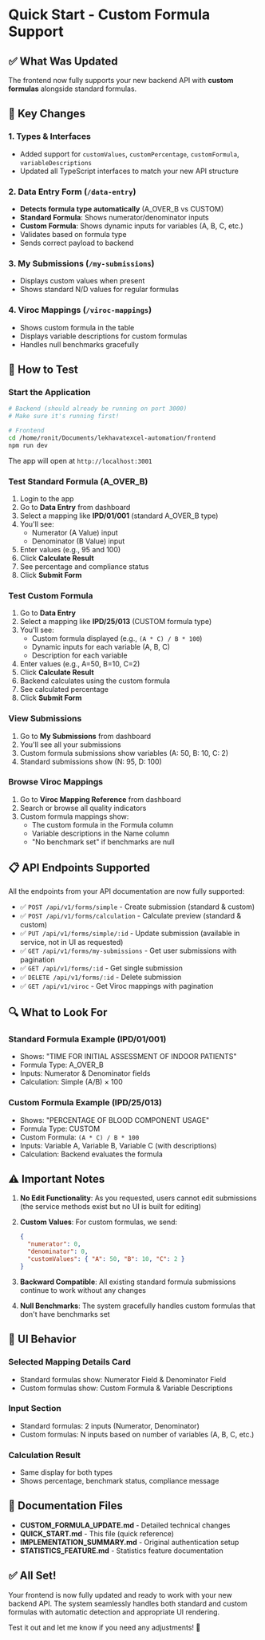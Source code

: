 # Quick Start - Custom Formula Support

## ✅ What Was Updated

The frontend now fully supports your new backend API with **custom formulas** alongside standard formulas.

## 🎯 Key Changes

### 1. **Types & Interfaces** 
- Added support for `customValues`, `customPercentage`, `customFormula`, `variableDescriptions`
- Updated all TypeScript interfaces to match your new API structure

### 2. **Data Entry Form** (`/data-entry`)
- **Detects formula type automatically** (A_OVER_B vs CUSTOM)
- **Standard Formula**: Shows numerator/denominator inputs
- **Custom Formula**: Shows dynamic inputs for variables (A, B, C, etc.)
- Validates based on formula type
- Sends correct payload to backend

### 3. **My Submissions** (`/my-submissions`)
- Displays custom values when present
- Shows standard N/D values for regular formulas

### 4. **Viroc Mappings** (`/viroc-mappings`)
- Shows custom formula in the table
- Displays variable descriptions for custom formulas
- Handles null benchmarks gracefully

## 🚀 How to Test

### Start the Application

```bash
# Backend (should already be running on port 3000)
# Make sure it's running first!

# Frontend
cd /home/ronit/Documents/lekhavatexcel-automation/frontend
npm run dev
```

The app will open at `http://localhost:3001`

### Test Standard Formula (A_OVER_B)

1. Login to the app
2. Go to **Data Entry** from dashboard
3. Select a mapping like **IPD/01/001** (standard A_OVER_B type)
4. You'll see:
   - Numerator (A Value) input
   - Denominator (B Value) input
5. Enter values (e.g., 95 and 100)
6. Click **Calculate Result**
7. See percentage and compliance status
8. Click **Submit Form**

### Test Custom Formula

1. Go to **Data Entry**
2. Select a mapping like **IPD/25/013** (CUSTOM formula type)
3. You'll see:
   - Custom formula displayed (e.g., `(A * C) / B * 100`)
   - Dynamic inputs for each variable (A, B, C)
   - Description for each variable
4. Enter values (e.g., A=50, B=10, C=2)
5. Click **Calculate Result**
6. Backend calculates using the custom formula
7. See calculated percentage
8. Click **Submit Form**

### View Submissions

1. Go to **My Submissions** from dashboard
2. You'll see all your submissions
3. Custom formula submissions show variables (A: 50, B: 10, C: 2)
4. Standard submissions show (N: 95, D: 100)

### Browse Viroc Mappings

1. Go to **Viroc Mapping Reference** from dashboard
2. Search or browse all quality indicators
3. Custom formula mappings show:
   - The custom formula in the Formula column
   - Variable descriptions in the Name column
   - "No benchmark set" if benchmarks are null

## 📋 API Endpoints Supported

All the endpoints from your API documentation are now fully supported:

- ✅ `POST /api/v1/forms/simple` - Create submission (standard & custom)
- ✅ `POST /api/v1/forms/calculation` - Calculate preview (standard & custom)
- ✅ `PUT /api/v1/forms/simple/:id` - Update submission (available in service, not in UI as requested)
- ✅ `GET /api/v1/forms/my-submissions` - Get user submissions with pagination
- ✅ `GET /api/v1/forms/:id` - Get single submission
- ✅ `DELETE /api/v1/forms/:id` - Delete submission
- ✅ `GET /api/v1/viroc` - Get Viroc mappings with pagination

## 🔍 What to Look For

### Standard Formula Example (IPD/01/001)
- Shows: "TIME FOR INITIAL ASSESSMENT OF INDOOR PATIENTS"
- Formula Type: A_OVER_B
- Inputs: Numerator & Denominator fields
- Calculation: Simple (A/B) × 100

### Custom Formula Example (IPD/25/013)
- Shows: "PERCENTAGE OF BLOOD COMPONENT USAGE"
- Formula Type: CUSTOM
- Custom Formula: `(A * C) / B * 100`
- Inputs: Variable A, Variable B, Variable C (with descriptions)
- Calculation: Backend evaluates the formula

## ⚠️ Important Notes

1. **No Edit Functionality**: As you requested, users cannot edit submissions (the service methods exist but no UI is built for editing)

2. **Custom Values**: For custom formulas, we send:
   ```json
   {
     "numerator": 0,
     "denominator": 0,
     "customValues": { "A": 50, "B": 10, "C": 2 }
   }
   ```

3. **Backward Compatible**: All existing standard formula submissions continue to work without any changes

4. **Null Benchmarks**: The system gracefully handles custom formulas that don't have benchmarks set

## 🎨 UI Behavior

### Selected Mapping Details Card
- Standard formulas show: Numerator Field & Denominator Field
- Custom formulas show: Custom Formula & Variable Descriptions

### Input Section
- Standard formulas: 2 inputs (Numerator, Denominator)
- Custom formulas: N inputs based on number of variables (A, B, C, etc.)

### Calculation Result
- Same display for both types
- Shows percentage, benchmark status, compliance message

## 📁 Documentation Files

- **CUSTOM_FORMULA_UPDATE.md** - Detailed technical changes
- **QUICK_START.md** - This file (quick reference)
- **IMPLEMENTATION_SUMMARY.md** - Original authentication setup
- **STATISTICS_FEATURE.md** - Statistics feature documentation

## ✅ All Set!

Your frontend is now fully updated and ready to work with your new backend API. The system seamlessly handles both standard and custom formulas with automatic detection and appropriate UI rendering.

Test it out and let me know if you need any adjustments! 🚀

